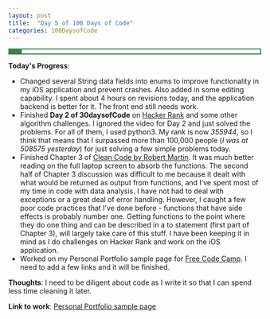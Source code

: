 ```yaml
---
layout: post
title:  "Day 5 of 100 Days of Code"
categories: 100DaysofCode
---
```


<div style = "width: 100%; height: 8px; border: 2px; border-style: solid; border-color: #3a7f57;">
  <div style = "width: 5%; height: 8px; background-color: #3a7f57;">
  </div>
</div>

**Today's Progress**: 
+ Changed several String data fields into enums to improve functionality in my iOS application and prevent crashes. Also added in some editing capability. I spent about 4 hours on revisions today, and the application backend is better for it. The front end still needs work. 
+ Finished **Day 2 of 30daysofCode** on [Hacker Rank](http://www.hackerrank.com) and some other algorithm challenges. I ignored the video for Day 2 and just solved the problems. For all of them, I used python3.  My rank is now *355944*, so I think that means that I surpassed more than 100,000 people (*I was at 508575 yesterday*) for just solving a few simple problems today. 
+ Finished Chapter 3 of [Clean Code by Robert Martin](http://amzn.to/2sOXBuy). It was much better reading on the full laptop screen to absorb the functions. The second half of Chapter 3 discussion was difficult to me because it dealt with what would be returned as output from functions, and I’ve spent most of my time in code with data analysis. I have not had to deal with exceptions or a great deal of error handling. However, I caught a few poor code practices that I’ve done before - functions that have side effects is probably number one. Getting functions to the point where they do one thing and can be described in a to statement (first part of Chapter 3), will largely take care of this stuff. I have been keeping it in mind as I do challenges on Hacker Rank and work on the iOS application.
+ Worked on my Personal Portfolio sample page for  [Free Code Camp]( https://www.freecodecamp.org). I need to add a few links and it will be finished. 

**Thoughts**: I need to be diligent about code as I write it so that I can spend less time cleaning it later.

**Link to work**: [Personal Portfolio sample page](https://codepen.io/jessachandler/pen/eRjWvy/)